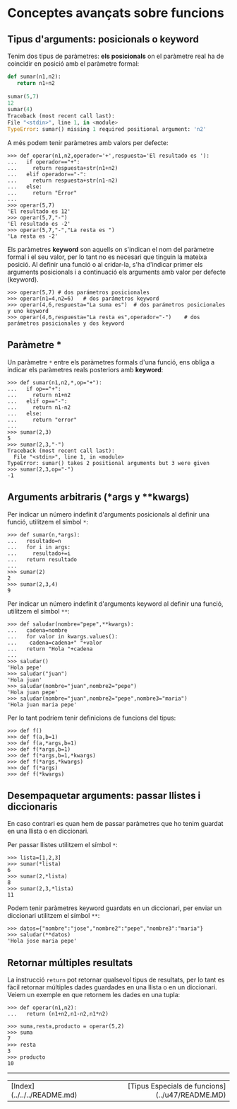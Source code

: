# Conceptes avançats sobre funcions

## Tipus d'arguments: posicionals o keyword

Tenim dos tipus de paràmetres: **els posicionals** on el paràmetre real ha de  coincidir en posició amb el paràmetre formal:

```python
def sumar(n1,n2):
   return n1+n2
 
sumar(5,7)
12
sumar(4)
Traceback (most recent call last):
File "<stdin>", line 1, in <module>
TypeError: sumar() missing 1 required positional argument: 'n2'
```

A més podem tenir paràmetres amb valors per defecte:

	>>> def operar(n1,n2,operador='+',respuesta='El resultado es '):
	...   if operador=="+":
	...     return respuesta+str(n1+n2)
	...   elif operador=="-":
	...     return respuesta+str(n1-n2)
	...   else:
	...     return "Error"
	... 
	>>> operar(5,7)
	'El resultado es 12'
	>>> operar(5,7,"-")
	'El resultado es -2'
	>>> operar(5,7,"-","La resta es ")
	'La resta es -2'


Els paràmetres **keyword** son aquells on s'indican el nom del paràmetre formal i el seu valor, per lo tant no es necesari que tinguin la mateixa posició. Al definir una funció o al cridar-la, s'ha d'indicar primer els arguments posicionals i a continuació els arguments amb valor per defecte (keyword). 

	>>> operar(5,7)	# dos parámetros posicionales
	>>> operar(n1=4,n2=6)	# dos parámetros keyword
	>>> operar(4,6,respuesta="La suma es")	# dos parámetros posicionales y uno keyword
	>>> operar(4,6,respuesta="La resta es",operador="-")	# dos parámetros posicionales y dos keyword

## Paràmetre *

Un paràmetre `*` entre els paràmetres formals d'una funció, ens obliga a indicar els paràmetres reals posteriors amb **keyword**:

	>>> def sumar(n1,n2,*,op="+"):
	...   if op=="+":
	...     return n1+n2
	...   elif op=="-":
	...     return n1-n2
	...   else:
	...     return "error"
	... 
	>>> sumar(2,3)
	5
	>>> sumar(2,3,"-")
	Traceback (most recent call last):
	  File "<stdin>", line 1, in <module>
	TypeError: sumar() takes 2 positional arguments but 3 were given
	>>> sumar(2,3,op="-")
	-1


## Arguments arbitraris (\*args y \*\*kwargs)

Per indicar un número indefinit d'arguments posicionals al definir una funció, utilitzem el símbol `*`:

	>>> def sumar(n,*args):
	...   resultado=n
	...   for i in args:
	...     resultado+=i
	...   return resultado
	... 
	>>> sumar(2)
	2
	>>> sumar(2,3,4)
	9

Per indicar un número indefinit d'arguments keyword al definir una funció,  utilitzem el símbol `**`:

	>>> def saludar(nombre="pepe",**kwargs):
	...   cadena=nombre
	...   for valor in kwargs.values():
	...    cadena=cadena+" "+valor
	...   return "Hola "+cadena
	... 
	>>> saludar()
	'Hola pepe'
	>>> saludar("juan")
	'Hola juan'
	>>> saludar(nombre="juan",nombre2="pepe")
	'Hola juan pepe'
	>>> saludar(nombre="juan",nombre2="pepe",nombre3="maria")
	'Hola juan maria pepe'

Per lo tant podríem tenir definicions de funcions del tipus:

	>>> def f()
	>>> def f(a,b=1)
	>>> def f(a,*args,b=1)
	>>> def f(*args,b=1)
	>>> def f(*args,b=1,*kwargs)
	>>> def f(*args,*kwargs)
	>>> def f(*args)
	>>> def f(*kwargs)

## Desempaquetar arguments: passar llistes i diccionaris

En caso contrari es quan hem de passar paràmetres que ho tenim guardat en una llista o en diccionari.

Per passar llistes utilitzem el símbol `*`:

	>>> lista=[1,2,3]
	>>> sumar(*lista)
	6
	>>> sumar(2,*lista)
	8
	>>> sumar(2,3,*lista)
	11

Podem tenir paràmetres keyword guardats en un diccionari, per enviar un diccionari utilitzem el símbol `**`:

	>>> datos={"nombre":"jose","nombre2":"pepe","nombre3":"maria"}
	>>> saludar(**datos)
	'Hola jose maria pepe'

## Retornar múltiples resultats

La instrucció `return` pot retornar qualsevol tipus de resultats, per lo tant es fàcil retornar múltiples dades guardades en una llista o en un diccionari. Veiem un exemple en que retornem les dades en una tupla:

	>>> def operar(n1,n2):
	...   return (n1+n2,n1-n2,n1*n2)	

	>>> suma,resta,producto = operar(5,2)
	>>> suma
	7
	>>> resta
	3
	>>> producto
	10

***
<table>
	<tr>
		<td>[Index](../../../README.md)</td>
		<td><div align="right">[Tipus Especials de funcions](../u47/README.MD)</div></td>
	</tr>
</table>
